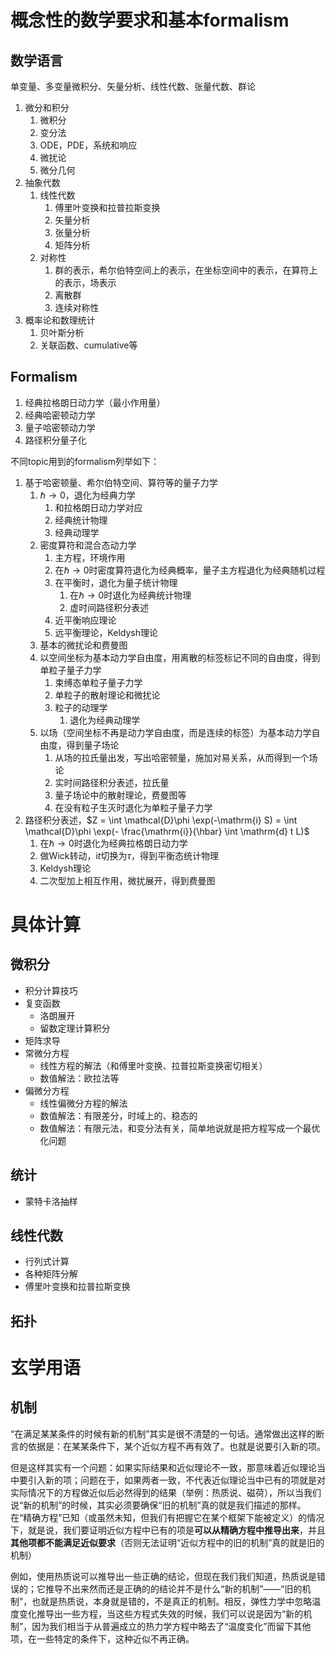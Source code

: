 # 概念性的数学要求和基本formalism

## 数学语言

单变量、多变量微积分、矢量分析、线性代数、张量代数、群论

1. 微分和积分
   1. 微积分
   2. 变分法
   3. ODE，PDE，系统和响应
   4. 微扰论
   5. 微分几何
2. 抽象代数
   1. 线性代数
      1. 傅里叶变换和拉普拉斯变换
      2. 矢量分析
      3. 张量分析
      4. 矩阵分析
   2. 对称性
      1. 群的表示，希尔伯特空间上的表示，在坐标空间中的表示，在算符上的表示，场表示
      2. 离散群
      3. 连续对称性
3. 概率论和数理统计
   1. 贝叶斯分析
   2. 关联函数、cumulative等

## Formalism

1. 经典拉格朗日动力学（最小作用量）
2. 经典哈密顿动力学
3. 量子哈密顿动力学
4. 路径积分量子化

不同topic用到的formalism列举如下：

1. 基于哈密顿量、希尔伯特空间、算符等的量子力学
   1. $\hbar \to 0$，退化为经典力学
      1. 和拉格朗日动力学对应
      2. 经典统计物理
      3. 经典动理学
   2. 密度算符和混合态动力学
      1. 主方程，环境作用
      2. 在$\hbar \to 0$时密度算符退化为经典概率，量子主方程退化为经典随机过程
      3. 在平衡时，退化为量子统计物理
         1. 在$\hbar \to 0$时退化为经典统计物理
         2. 虚时间路径积分表述
      4. 近平衡响应理论
      5. 远平衡理论，Keldysh理论
   3. 基本的微扰论和费曼图
   4. 以空间坐标为基本动力学自由度，用离散的标签标记不同的自由度，得到单粒子量子力学
      1. 束缚态单粒子量子力学
      2. 单粒子的散射理论和微扰论
      3. 粒子的动理学
         1. 退化为经典动理学
   5. 以场（空间坐标不再是动力学自由度，而是连续的标签）为基本动力学自由度，得到量子场论
      1. 从场的拉氏量出发，写出哈密顿量，施加对易关系，从而得到一个场论
      2. 实时间路径积分表述，拉氏量
      3. 量子场论中的散射理论，费曼图等
      4. 在没有粒子生灭时退化为单粒子量子力学
2. 路径积分表述，$Z = \int \mathcal{D}\phi \exp(-\mathrm{i} S) = \int \mathcal{D}\phi \exp(- \frac{\mathrm{i}}{\hbar} \int \mathrm{d} t L)$
   1. 在$\hbar \to 0$时退化为经典拉格朗日动力学
   2. 做Wick转动，$\mathrm{i}t$切换为$\tau$，得到平衡态统计物理
   3. Keldysh理论
   4. 二次型加上相互作用，微扰展开，得到费曼图

# 具体计算

## 微积分

- 积分计算技巧
- 复变函数
  - 洛朗展开
  - 留数定理计算积分
- 矩阵求导
- 常微分方程
  - 线性方程的解法（和傅里叶变换、拉普拉斯变换密切相关）
  - 数值解法：欧拉法等
- 偏微分方程
  - 线性偏微分方程的解法
  - 数值解法：有限差分，时域上的、稳态的
  - 数值解法：有限元法，和变分法有关，简单地说就是把方程写成一个最优化问题

## 统计

- 蒙特卡洛抽样

## 线性代数

- 行列式计算
- 各种矩阵分解
- 傅里叶变换和拉普拉斯变换

## 拓扑

# 玄学用语

## 机制

“在满足某某条件的时候有新的机制”其实是很不清楚的一句话。通常做出这样的断言的依据是：在某某条件下，某个近似方程不再有效了。也就是说要引入新的项。

但是这样其实有一个问题：如果实际结果和近似理论不一致，那意味着近似理论当中要引入新的项；问题在于，如果两者一致，不代表近似理论当中已有的项就是对实际情况下的方程做近似后必然得到的结果（举例：热质说、磁荷），所以当我们说“新的机制”的时候，其实必须要确保“旧的机制”真的就是我们描述的那样。在“精确方程”已知（或虽然未知，但我们有把握它在某个框架下能被定义）的情况下，就是说，我们要证明近似方程中已有的项是**可以从精确方程中推导出来**，并且**其他项都不能满足近似要求**（否则无法证明“近似方程中的旧的机制”真的就是旧的机制）

例如，使用热质说可以推导出一些正确的结论，但现在我们我们知道，热质说是错误的；它推导不出来然而还是正确的的结论并不是什么“新的机制”——“旧的机制”，也就是热质说，本身就是错的，不是真正的机制。相反，弹性力学中忽略温度变化推导出一些方程，当这些方程式失效的时候，我们可以说是因为“新的机制”，因为我们相当于从普遍成立的热力学方程中略去了“温度变化”而留下其他项，在一些特定的条件下，这种近似不再正确。
